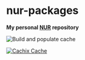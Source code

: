# nur-packages

**My personal [NUR](https://github.com/nix-community/NUR) repository**

![Build and populate cache](https://github.com/bd-g/nur-packages/workflows/Build%20and%20populate%20cache/badge.svg)

[![Cachix Cache](https://img.shields.io/badge/cachix-bd-g-blue.svg)](https://bd-g.cachix.org)

